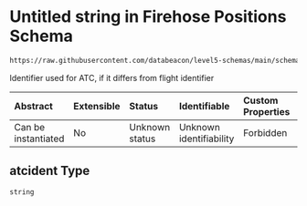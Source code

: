 # Untitled string in Firehose Positions Schema

```txt
https://raw.githubusercontent.com/databeacon/level5-schemas/main/schemas/firehose/positions.schema.json#/properties/atcident
```

Identifier used for ATC, if it differs from flight identifier

| Abstract            | Extensible | Status         | Identifiable            | Custom Properties | Additional Properties | Access Restrictions | Defined In                                                                                 |
| :------------------ | :--------- | :------------- | :---------------------- | :---------------- | :-------------------- | :------------------ | :----------------------------------------------------------------------------------------- |
| Can be instantiated | No         | Unknown status | Unknown identifiability | Forbidden         | Allowed               | none                | [positions.schema.json\*](../../out/firehose/positions.schema.json "open original schema") |

## atcident Type

`string`
